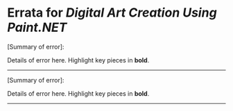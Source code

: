 # Errata for *Digital Art Creation Using Paint.NET*

[Summary of error]:
 
Details of error here. Highlight key pieces in **bold**.

***

[Summary of error]:
 
Details of error here. Highlight key pieces in **bold**.

***